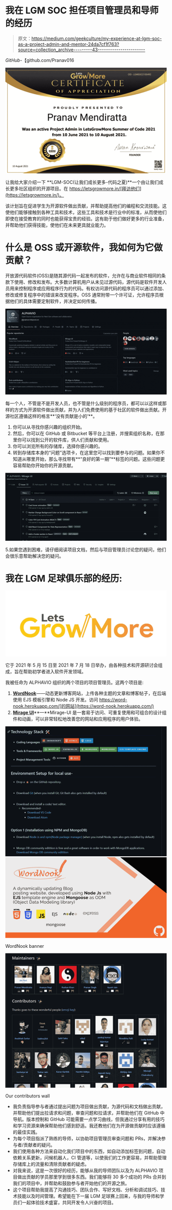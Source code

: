 # 我在 LGM SOC 担任项目管理员和导师的经历

> 原文：<https://medium.com/geekculture/my-experience-at-lgm-soc-as-a-project-admin-and-mentor-24da7cf1f763?source=collection_archive---------43----------------------->

*GitHub-*【github.com/Pranav016 

![](img/ca432d6af8c009e8091398d43c8843cf.png)

让我给大家介绍一下 **LGM-SOC(让我们成长更多-代码之夏)**一个由让我们成长更多社区组织的开源项目。在 https://letsgrowmore.in/[拜访他们](https://letsgrowmore.in/)。

该计划旨在促进学生为开源软件做出贡献，并帮助提高他们的编程和交流技能。这使他们能够接触到各种工具和技术，这些工具和技术是行业中的标准，从而使他们即使在接受教育的同时也能获得宝贵的经验。这有助于他们做好更多的行业准备，并帮助他们获得技能，使他们在未来更具就业能力。

# 什么是 OSS 或开源软件，我如何为它做贡献？

开放源代码软件(OSS)是随其源代码一起发布的软件，允许在与商业软件相同的条款下使用、修改和发布。大多数计算机用户从未见过源代码，源代码是软件开发人员用来控制程序或应用程序行为的代码。有权访问源代码的程序员可以通过添加、修改或修复程序中的错误来改变程序。OSS 通常附带一个许可证，允许程序员根据他们的具体需要定制软件，并决定如何传播。

![](img/ba8275d912a6eb2442cb9cd28907f13d.png)

每一个人，不管是不是开发人员，也不管是什么级别的程序员，都可以以这样或那样的方式为开源软件做出贡献，并为人们免费使用的基于社区的软件做出贡献。开源社区遵循这样的格言**‘没有贡献是小的’**。

1.  你可以从寻找你感兴趣的组织开始。
2.  然后，你可以在 GitHub 或 Bitbucket 等平台上注册，并搜索组织名称，在那里你可以找到公开的软件库，供人们贡献和使用。
3.  你可以浏览所有的存储库，选择你感兴趣的。
4.  转到存储库本身的“问题”选项卡，在这里您可以找到要参与的问题。如果你不知道从哪里开始，那么寻找带有**“良好的第一期”**标签的问题。这些问题更容易帮助你开始你的开源贡献。

![](img/2950ac7f30d8ab93d04512033ee4122e.png)

5.如果您遇到困难，请仔细阅读项目文档，然后与项目管理员讨论您的疑问，他们会很乐意帮助解决您的疑问。

# 我在 LGM 足球俱乐部的经历:

![](img/0e1078404f08aa88898a62acc5c41b33.png)

它于 2021 年 5 月 15 日至 2021 年 7 月 18 日举办，由各种技术和开源研讨会组成，旨在帮助初学者进入软件开发领域。

我被任命为 ALPHAVIO 组织的两个项目的项目管理员。这两个项目是:

1.  [**WordNook**](https://github.com/ALPHAVIO/WordNook)——动态更新博客网站，上传各种主题的文章和博客帖子，在后端使用 EJS 模板引擎和 Node JS 开发。访问 https://word-nook.herokuapp.com/[的网站](https://word-nook.herokuapp.com/)
2.  [**Mirage UI**](https://github.com/ALPHAVIO/Mirage-UI)**—**Mirage-UI 是一套易于访问、可重复使用和可组合的设计组件和动画，可以非常轻松地改善您的网站和应用程序的用户体验。

![](img/a4a59a0fad0b854e7f9853761e277a1c.png)![](img/694bb09f6f226665a4ac77411f183044.png)

WordNook banner

![](img/9a163d267b65f71203aaed0edc79919e.png)

Our contributors wall

*   我负责指导参与者通过提出问题为项目做出贡献，为源代码和文档做出贡献，并帮助他们提出拉请求和问题，审查问题和拉请求，并帮助他们在 GitHub 中导航。版本控制和 GitHub 可能需要一点学习曲线，但我通过分享有用的技巧和学习资源来确保帮助他们感到舒适。我还教他们在为开源做贡献时应该遵循的最佳实践。
*   为每个项目指派了熟练的导师，以协助项目管理员审查问题和 PRs，并解决参与者/贡献者的疑问。
*   我们使用各种方法来自动化我们项目中的东西，如自动添加标签到问题，自动依赖关系更新，问候机器人，CI 管道等，以使我们的工作更容易，并帮助管理存储库上的流量和清除贡献者的疑虑。
*   对我来说，这是一次很好的经历，能够从我的导师团队以及为 ALPHAVIO 项目做出贡献的学员那里学到很多东西。我们能够将 30 多个成功的 PRs 合并到我们的项目中，并帮助和鼓励参与者开始他们的开源之旅。
*   这个项目帮助我提高了沟通技巧、团队合作、写好文档、分析和调试技巧、技术技能以及时间管理。希望能在下一届 LGM 足球赛上回来，与我的导师和学员们一起体验技术盛宴，共同开发令人兴奋的项目。